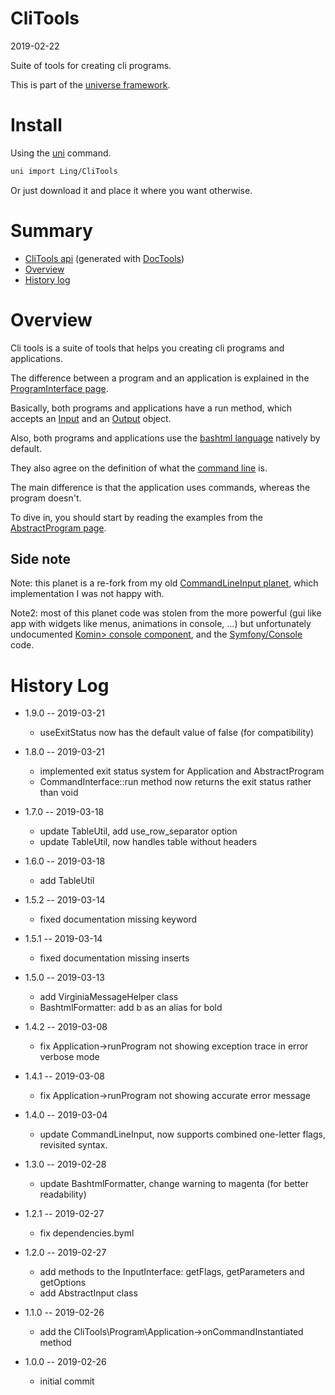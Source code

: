 CliTools
===========
2019-02-22



Suite of tools for creating cli programs. 


This is part of the [universe framework](https://github.com/karayabin/universe-snapshot).


Install
==========
Using the [uni](https://github.com/lingtalfi/universe-naive-importer) command.
```bash
uni import Ling/CliTools
```

Or just download it and place it where you want otherwise.






Summary
===========
- [CliTools api](https://github.com/lingtalfi/CliTools/blob/master/doc/api/Ling/CliTools.md) (generated with [DocTools](https://github.com/lingtalfi/DocTools))
- [Overview](#overview) 
- [History log](#history-log) 






Overview
=========

Cli tools is a suite of tools that helps you creating cli programs and applications.

The difference between a program and an application is explained in the [ProgramInterface page](https://github.com/lingtalfi/CliTools/blob/master/doc/api/CliTools/Program/ProgramInterface.md).

Basically, both programs and applications have a run method, which accepts an [Input](https://github.com/lingtalfi/CliTools/blob/master/doc/api/CliTools/Input/InputInterface.md) and an [Output](https://github.com/lingtalfi/CliTools/blob/master/doc/api/CliTools/Output/OutputInterface.md) object.

Also, both programs and applications use the [bashtml language](https://github.com/lingtalfi/CliTools/blob/master/doc/pages/bashtml.md) natively by default.

They also agree on the definition of what the [command line](https://github.com/lingtalfi/CliTools/blob/master/doc/pages/command-line.md) is.


The main difference is that the application uses commands, whereas the program doesn't. 


To dive in, you should start by reading the examples from the [AbstractProgram page](https://github.com/lingtalfi/CliTools/blob/master/doc/api/CliTools/Program/AbstractProgram.md).






Side note
---------
Note: this planet is a re-fork from my old [CommandLineInput planet](https://github.com/lingtalfi/CommandLineInput), which implementation I was not happy with.

Note2: most of this planet code was stolen from the more powerful (gui like app with widgets like menus, animations in console, ...) but unfortunately undocumented [Komin> console component](https://github.com/lingtalfi/Komin/tree/master/Component/Console),
and the [Symfony/Console](https://github.com/symfony/symfony/tree/master/src/Symfony/Component/Console) code.

 



History Log
=================
    
- 1.9.0 -- 2019-03-21

    - useExitStatus now has the default value of false (for compatibility)

- 1.8.0 -- 2019-03-21

    - implemented exit status system for Application and AbstractProgram
    - CommandInterface::run method now returns the exit status rather than void

- 1.7.0 -- 2019-03-18

    - update TableUtil, add use_row_separator option
    - update TableUtil, now handles table without headers

- 1.6.0 -- 2019-03-18

    - add TableUtil

- 1.5.2 -- 2019-03-14

    - fixed documentation missing keyword

- 1.5.1 -- 2019-03-14

    - fixed documentation missing inserts

- 1.5.0 -- 2019-03-13

    - add VirginiaMessageHelper class
    - BashtmlFormatter: add b as an alias for bold

- 1.4.2 -- 2019-03-08

    - fix Application->runProgram not showing exception trace in error verbose mode

- 1.4.1 -- 2019-03-08

    - fix Application->runProgram not showing accurate error message

- 1.4.0 -- 2019-03-04

    - update CommandLineInput, now supports combined one-letter flags, revisited syntax.
    
- 1.3.0 -- 2019-02-28

    - update BashtmlFormatter, change warning to magenta (for better readability)
    
- 1.2.1 -- 2019-02-27

    - fix dependencies.byml
    
- 1.2.0 -- 2019-02-27

    - add methods to the InputInterface: getFlags, getParameters and getOptions
    - add AbstractInput class
    
- 1.1.0 -- 2019-02-26

    - add the CliTools\Program\Application->onCommandInstantiated method
    
- 1.0.0 -- 2019-02-26

    - initial commit
    